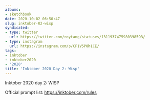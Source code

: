 ```yaml
---
albums:
- sketchbook
date: 2020-10-02 06:50:47
slug: inktober-02-wisp
syndicated:
- type: twitter
  url: https://twitter.com/roytang/statuses/1311937475980398593/
- type: instagram
  url: https://instagram.com/p/CF1V5POh1CE/
tags:
- inktober
- inktober2020
- '2020'
title: 'Inktober 2020 Day 2: Wisp'
---
```


Inktober 2020 day 2: WISP

Official prompt list: https://inktober.com/rules